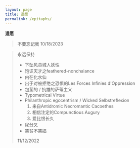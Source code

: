 ```yaml
---
layout: page
title: 遗愿
permalink: /epitaphs/
---
```

**遗愿**

> 不要忘记我
> 10/18/2023


> 永远保持
>    - 下坠风县城人妖性
>    - 饱识天才之feathered-nonchalance
>    - 内在化水仙
>    - 出于对被拒绝之恐惧的Les Forces Infinies d'Oppression
>    - 包茎的 / 抗雄的萨蒂主义
>    - Typometrical Virtue
>    - Philanthropic egocentrism / Wicked Selbstreflexion
>        1. 来自Antidromic Necromantic Cacoethes
>        2. 相信注定的Compunctious Augury
>        3. 爱比恨长久
>    - 尿分叉
>    - 笑贫不笑娼
>
> 
> 11/12/2022
  
